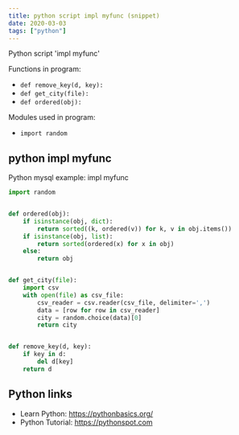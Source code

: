 ```yaml
---
title: python script impl myfunc (snippet)
date: 2020-03-03
tags: ["python"]
---
```

Python script 'impl myfunc'

Functions in program: 
* `def remove_key(d, key):`
* `def get_city(file):`
* `def ordered(obj):`

Modules used in program: 
* `import random`

## python impl myfunc

Python mysql example: impl myfunc

```python
import random


def ordered(obj):
    if isinstance(obj, dict):
        return sorted((k, ordered(v)) for k, v in obj.items())
    if isinstance(obj, list):
        return sorted(ordered(x) for x in obj)
    else:
        return obj


def get_city(file):
    import csv
    with open(file) as csv_file:
        csv_reader = csv.reader(csv_file, delimiter=',')
        data = [row for row in csv_reader]
        city = random.choice(data)[0]
        return city


def remove_key(d, key):
    if key in d:
        del d[key]
    return d


```

## Python links

- Learn Python: https://pythonbasics.org/
- Python Tutorial: https://pythonspot.com
